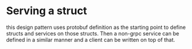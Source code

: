 # Serving a struct
this design pattern uses protobuf definition as the starting point to
define structs and services on those structs. Then a non-grpc service
can be defined in a similar manner and a client can be written on top
of that.